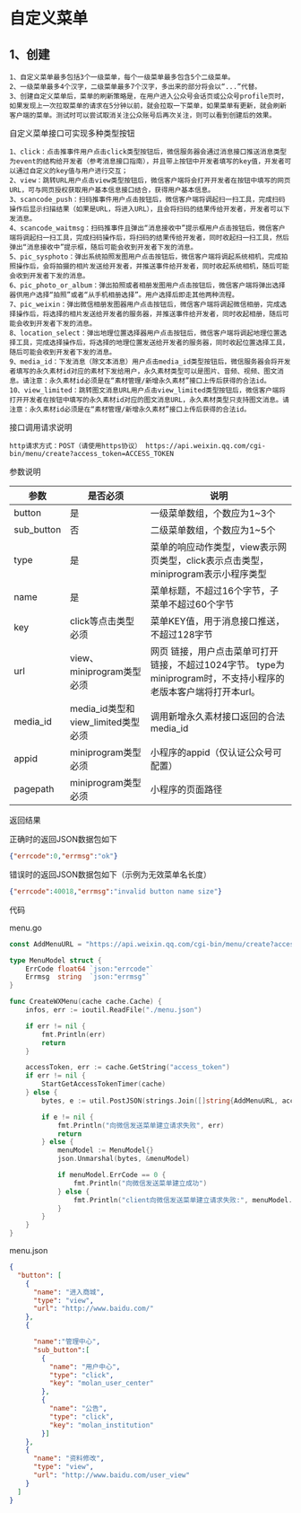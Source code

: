 # 自定义菜单

## 1、创建

```
1、自定义菜单最多包括3个一级菜单，每个一级菜单最多包含5个二级菜单。
2、一级菜单最多4个汉字，二级菜单最多7个汉字，多出来的部分将会以“...”代替。
3、创建自定义菜单后，菜单的刷新策略是，在用户进入公众号会话页或公众号profile页时，如果发现上一次拉取菜单的请求在5分钟以前，就会拉取一下菜单，如果菜单有更新，就会刷新客户端的菜单。测试时可以尝试取消关注公众账号后再次关注，则可以看到创建后的效果。
```

自定义菜单接口可实现多种类型按钮

```
1、click：点击推事件用户点击click类型按钮后，微信服务器会通过消息接口推送消息类型为event的结构给开发者（参考消息接口指南），并且带上按钮中开发者填写的key值，开发者可以通过自定义的key值与用户进行交互；
2、view：跳转URL用户点击view类型按钮后，微信客户端将会打开开发者在按钮中填写的网页URL，可与网页授权获取用户基本信息接口结合，获得用户基本信息。
3、scancode_push：扫码推事件用户点击按钮后，微信客户端将调起扫一扫工具，完成扫码操作后显示扫描结果（如果是URL，将进入URL），且会将扫码的结果传给开发者，开发者可以下发消息。
4、scancode_waitmsg：扫码推事件且弹出“消息接收中”提示框用户点击按钮后，微信客户端将调起扫一扫工具，完成扫码操作后，将扫码的结果传给开发者，同时收起扫一扫工具，然后弹出“消息接收中”提示框，随后可能会收到开发者下发的消息。
5、pic_sysphoto：弹出系统拍照发图用户点击按钮后，微信客户端将调起系统相机，完成拍照操作后，会将拍摄的相片发送给开发者，并推送事件给开发者，同时收起系统相机，随后可能会收到开发者下发的消息。
6、pic_photo_or_album：弹出拍照或者相册发图用户点击按钮后，微信客户端将弹出选择器供用户选择“拍照”或者“从手机相册选择”。用户选择后即走其他两种流程。
7、pic_weixin：弹出微信相册发图器用户点击按钮后，微信客户端将调起微信相册，完成选择操作后，将选择的相片发送给开发者的服务器，并推送事件给开发者，同时收起相册，随后可能会收到开发者下发的消息。
8、location_select：弹出地理位置选择器用户点击按钮后，微信客户端将调起地理位置选择工具，完成选择操作后，将选择的地理位置发送给开发者的服务器，同时收起位置选择工具，随后可能会收到开发者下发的消息。
9、media_id：下发消息（除文本消息）用户点击media_id类型按钮后，微信服务器会将开发者填写的永久素材id对应的素材下发给用户，永久素材类型可以是图片、音频、视频、图文消息。请注意：永久素材id必须是在“素材管理/新增永久素材”接口上传后获得的合法id。
10、view_limited：跳转图文消息URL用户点击view_limited类型按钮后，微信客户端将打开开发者在按钮中填写的永久素材id对应的图文消息URL，永久素材类型只支持图文消息。请注意：永久素材id必须是在“素材管理/新增永久素材”接口上传后获得的合法id。
```


接口调用请求说明

```
http请求方式：POST（请使用https协议） https://api.weixin.qq.com/cgi-bin/menu/create?access_token=ACCESS_TOKEN
```


参数说明

| 参数	| 是否必须	| 说明|
| --- | --- | --- |
| button	| 是	| 一级菜单数组，个数应为1~3个|
| sub_button	| 否	| 二级菜单数组，个数应为1~5个|
| type	| 是	| 菜单的响应动作类型，view表示网页类型，click表示点击类型，miniprogram表示小程序类型|
| name	| 是	| 菜单标题，不超过16个字节，子菜单不超过60个字节|
| key	| click等点击类型必须	| 菜单KEY值，用于消息接口推送，不超过128字节|
| url	| view、miniprogram类型必须	| 网页 链接，用户点击菜单可打开链接，不超过1024字节。 type为miniprogram时，不支持小程序的老版本客户端将打开本url。|
| media_id	| media_id类型和view_limited类型必须| 	调用新增永久素材接口返回的合法media_id|
| appid	| miniprogram类型必须| 	小程序的appid（仅认证公众号可配置）|
| pagepath	| miniprogram类型必须	| 小程序的页面路径|



返回结果

正确时的返回JSON数据包如下

```json
{"errcode":0,"errmsg":"ok"}
```

错误时的返回JSON数据包如下（示例为无效菜单名长度）

```json
{"errcode":40018,"errmsg":"invalid button name size"}
```


代码

menu.go

```go
const AddMenuURL = "https://api.weixin.qq.com/cgi-bin/menu/create?access_token="

type MenuModel struct {
	ErrCode float64 `json:"errcode"`
	Errmsg  string  `json:"errmsg"`
}

func CreateWXMenu(cache cache.Cache) {
	infos, err := ioutil.ReadFile("./menu.json")

	if err != nil {
		fmt.Println(err)
		return
	}

	accessToken, err := cache.GetString("access_token")
	if err != nil {
		StartGetAccessTokenTimer(cache)
	} else {
		bytes, e := util.PostJSON(strings.Join([]string{AddMenuURL, accessToken}, ""), infos)

		if e != nil {
			fmt.Println("向微信发送菜单建立请求失败", err)
			return
		} else {
			menuModel := MenuModel{}
			json.Unmarshal(bytes, &menuModel)

			if menuModel.ErrCode == 0 {
				fmt.Println("向微信发送菜单建立成功")
			} else {
				fmt.Println("client向微信发送菜单建立请求失败:", menuModel.Errmsg)
			}
		}
	}
}
```

menu.json

```json
{
  "button": [
    {
      "name": "进入商城",
      "type": "view",
      "url": "http://www.baidu.com/"
    },
    {

      "name":"管理中心",
      "sub_button":[
        {
          "name": "用户中心",
          "type": "click",
          "key": "molan_user_center"
        },
        {
          "name": "公告",
          "type": "click",
          "key": "molan_institution"
        }]
    },
    {
      "name": "资料修改",
      "type": "view",
      "url": "http://www.baidu.com/user_view"
    }
  ]
}
```